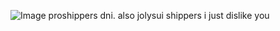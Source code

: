 ![Image](https://github.com/user-attachments/assets/e42ccabf-7f56-474b-aa5d-821d06fe3302)
proshippers dni. 
also jolysui shippers i just dislike you
